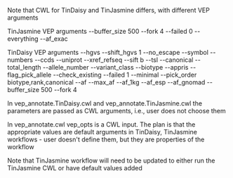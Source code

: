 Note that CWL for TinDaisy and TinJasmine differs, with different VEP arguments

TinJasmine VEP arguments
    --buffer_size 500  --fork 4 --failed 0 --everything --af_exac

TinDaisy VEP arguments
      --hgvs --shift_hgvs 1 --no_escape --symbol --numbers --ccds --uniprot
      --xref_refseq --sift b --tsl --canonical --total_length --allele_number
      --variant_class --biotype --appris --flag_pick_allele --check_existing
      --failed 1 --minimal --pick_order biotype,rank,canonical --af --max_af
      --af_1kg --af_esp --af_gnomad --buffer_size 500  --fork 4 

In vep_annotate.TinDaisy.cwl and vep_annotate.TinJasmine.cwl the parameters are passed as CWL
arguments, i.e., user does not choose them

In vep_annotate.cwl vep_opts is a CWL input.  The plan is that the appropriate values are
default arguments in TinDaisy, TinJasmine workflows - user doesn't define them, but they are
properties of the workflow

Note that TinJasmine workflow will need to be updated to either run the TinJasmine CWL or
have default values added

